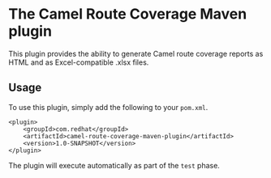 # The Camel Route Coverage Maven plugin

This plugin provides the ability to generate Camel route coverage reports as HTML and as Excel-compatible .xlsx files.

## Usage

To use this plugin, simply add the following to your `pom.xml`.

    <plugin>
        <groupId>com.redhat</groupId>
        <artifactId>camel-route-coverage-maven-plugin</artifactId>
        <version>1.0-SNAPSHOT</version>
    </plugin>

The plugin will execute automatically as part of the `test` phase.